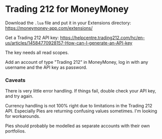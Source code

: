 # Trading 212 for MoneyMoney

Download the `.lua` file and put it in your Extensions directory: https://moneymoney-app.com/extensions/

Get a Trading 212 API key: https://helpcentre.trading212.com/hc/en-us/articles/14584770928157-How-can-I-generate-an-API-key

The key needs all read scopes.

Add an account of type "Trading 212" in MoneyMoney, log in with any username and the API key as password.

### Caveats

There is very little error handling. If things fail, double check your API key, and try again.

Currency handling is not 100% right due to limitations in the Trading 212 API. Especially Pies are returning confusing values sometimes. I'm looking for workarounds.

Pies should probably be modelled as separate accounts with their own portfolios.
